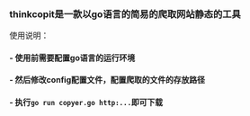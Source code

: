 ### thinkcopit是一款以go语言的简易的爬取网站静态的工具

使用说明：
#### - 使用前需要配置go语言的运行环境

#### - 然后修改config配置文件，配置爬取的文件的存放路径

#### - 执行`go run copyer.go http:...`即可下载

